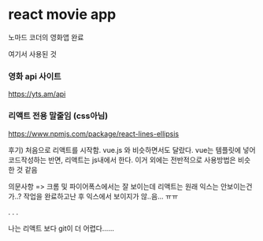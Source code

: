 # react movie app

노마드 코더의 영화앱 완료 


여기서 사용된 것
### 영화 api 사이트
https://yts.am/api

### 리액트 전용 말줄임 (css아님)
https://www.npmjs.com/package/react-lines-ellipsis




후기)
처음으로 리액트를 시작함. vue.js 와 비슷하면서도 달랐다.
vue는 템플릿에 넣어 코드작성하는 반면, 리액트는 js내에서 한다.
이거 외에는 전반적으로 사용방법은 비슷한 것 같음

의문사항 => 크롬 및 파이어폭스에서는 잘 보이는데 리액트는 원래 익스는 안보이는건가..?
작업을 완료하고난 후 익스에서 보이지가 않..음... ㅠㅠ

.
.
.

나는 리액트 보다 git이 더 어렵다......


